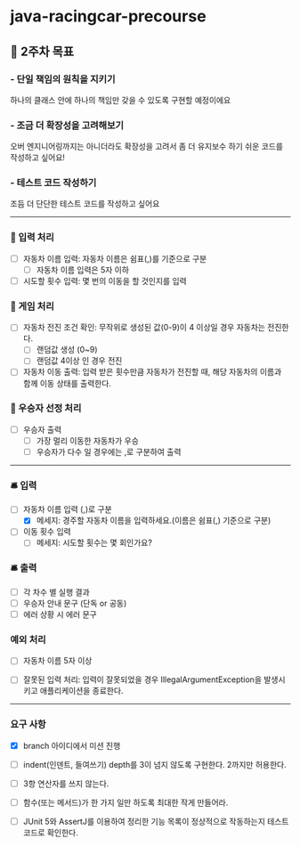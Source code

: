 # java-racingcar-precourse
## 📌 2주차 목표
###  - 단일 책임의 원칙을 지키기
하나의 클래스 안에 하나의 책임만 갖을 수 있도록 구현할 예정이에요
### -  조금 더 확장성을 고려해보기
오버 엔지니어링까지는 아니더라도 확장성을 고려서 좀 더 유지보수 하기 쉬운 코드를 작성하고 싶어요!
### - 테스트 코드 작성하기 
조듬 더 단단한 테스트 코드를 작성하고 싶어요

----------------------------------------------------------------------------------------------------
### 💬 입력 처리
- [ ] 자동차 이름 입력: 자동차 이름은 쉼표(,)를 기준으로 구분 
    - [ ] 자동차 이름 입력은 5자 이하
- [ ] 시도할 횟수 입력: 몇 번의 이동을 할 것인지를 입력
### 💬 게임 처리 
- [ ] 자동차 전진 조건 확인: 무작위로 생성된 값(0-9)이 4 이상일 경우 자동차는 전진한다.
    - [ ] 랜덤값 생성 (0~9)
    - [ ] 랜덤값 4이상 인 경우 전진
- [ ] 자동차 이동 출력: 입력 받은 횟수만큼 자동차가 전진할 때, 해당 자동차의 이름과 함께 이동 상태를 출력한다.
### 💬 우승자 선정 처리  
- [ ] 우승자 출력
    - [ ] 가장 멀리 이동한 자동차가 우승
    - [ ] 우승자가 다수 일 경우에는 ,로 구분하여 출력
------------------
### 🛎️ 입력 
- [ ] 자동차 이름 입력 (,)로 구분
    - [x] 메세지: 경주할 자동차 이름을 입력하세요.(이름은 쉼표(,) 기준으로 구분)
- [ ] 이동 횟수 입력
    - [ ] 메세지: 시도할 횟수는 몇 회인가요?
### 🛎️ 출력  
- [ ] 각 차수 별 실행 결과
- [ ] 우승자 안내 문구 (단독 or 공동)
- [ ] 에러 상황 시 에러 문구

### 예외 처리
- [ ] 자동차 이름 5자 이상
- [ ] 잘못된 입력 처리: 입력이 잘못되었을 경우 IllegalArgumentException을 발생시키고 애플리케이션을 종료한다.


-----
### 요구 사항 
- [x] branch 아이디에서 미션 진행
- [ ] indent(인덴트, 들여쓰기) depth를 3이 넘지 않도록 구현한다. 2까지만 허용한다.
- [ ] 3항 연산자를 쓰지 않는다.
- [ ] 함수(또는 메서드)가 한 가지 일만 하도록 최대한 작게 만들어라.
- [ ] JUnit 5와 AssertJ를 이용하여 정리한 기능 목록이 정상적으로 작동하는지 테스트 코드로 확인한다.




